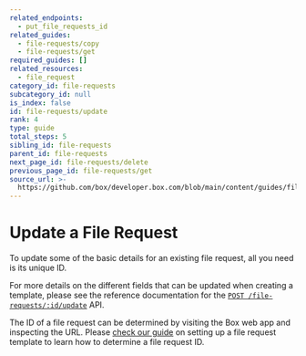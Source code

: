 ```yaml
---
related_endpoints:
  - put_file_requests_id
related_guides:
  - file-requests/copy
  - file-requests/get
required_guides: []
related_resources:
  - file_request
category_id: file-requests
subcategory_id: null
is_index: false
id: file-requests/update
rank: 4
type: guide
total_steps: 5
sibling_id: file-requests
parent_id: file-requests
next_page_id: file-requests/delete
previous_page_id: file-requests/get
source_url: >-
  https://github.com/box/developer.box.com/blob/main/content/guides/file-requests/4-update.md
---
```

# Update a File Request

To update some of the basic details for an existing
file request, all you need is its unique ID.

<Samples id='put_file_requests_id' >

</Samples>

For more details on the different fields that can be updated when creating
a template, please see the reference documentation for the
[`POST /file-requests/:id/update`](e://put_file_requests_id) API.

<Message notice>

The ID of a file request can be determined by visiting the Box web
app and inspecting the URL. Please
[check our guide](g://file-requests/template) on setting up a file
request template to learn how to determine a file request ID.

</Message>